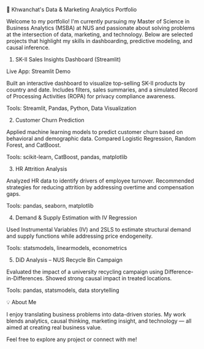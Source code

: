 📁 Khwanchat's Data & Marketing Analytics Portfolio

Welcome to my portfolio! I'm currently pursuing my Master of Science in Business Analytics (MSBA) at NUS and passionate about solving problems at the intersection of data, marketing, and technology. Below are selected projects that highlight my skills in dashboarding, predictive modeling, and causal inference.

1. SK-II Sales Insights Dashboard (Streamlit)

Live App: Streamlit Demo

Built an interactive dashboard to visualize top-selling SK-II products by country and date. Includes filters, sales summaries, and a simulated Record of Processing Activities (ROPA) for privacy compliance awareness.

Tools: Streamlit, Pandas, Python, Data Visualization

2. Customer Churn Prediction

Applied machine learning models to predict customer churn based on behavioral and demographic data. Compared Logistic Regression, Random Forest, and CatBoost.

Tools: scikit-learn, CatBoost, pandas, matplotlib

3. HR Attrition Analysis

Analyzed HR data to identify drivers of employee turnover. Recommended strategies for reducing attrition by addressing overtime and compensation gaps.

Tools: pandas, seaborn, matplotlib

4. Demand & Supply Estimation with IV Regression

Used Instrumental Variables (IV) and 2SLS to estimate structural demand and supply functions while addressing price endogeneity.

Tools: statsmodels, linearmodels, econometrics

5. DiD Analysis – NUS Recycle Bin Campaign

Evaluated the impact of a university recycling campaign using Difference-in-Differences. Showed strong causal impact in treated locations.

Tools: pandas, statsmodels, data storytelling

💡 About Me

I enjoy translating business problems into data-driven stories. My work blends analytics, causal thinking, marketing insight, and technology — all aimed at creating real business value.

Feel free to explore any project or connect with me!
